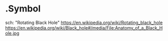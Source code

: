 # .Symbol
sch: "Rotating Black Hole" https://en.wikipedia.org/wiki/Rotating_black_hole https://en.wikipedia.org/wiki/Black_hole#/media/File:Anatomy_of_a_Black_Hole.jpg
